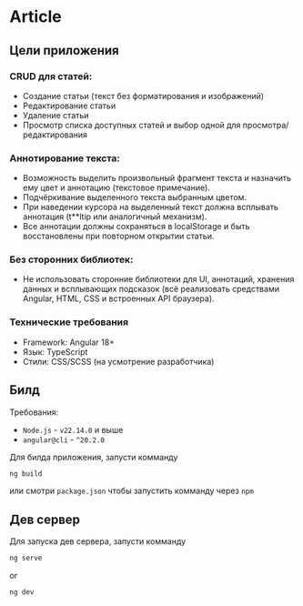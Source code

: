# Article

## Цели приложения

### CRUD для статей:

- Создание статьи (текст без форматирования и изображений)
- Редактирование статьи
- Удаление статьи
- Просмотр списка доступных статей и выбор одной для просмотра/редактирования

### Аннотирование текста:

- Возможность выделить произвольный фрагмент текста и назначить ему цвет и аннотацию (текстовое примечание).
- Подчёркивание выделенного текста выбранным цветом.
- При наведении курсора на выделенный текст должна всплывать аннотация (t\*\*ltip или аналогичный механизм).
- Все аннотации должны сохраняться в localStorage и быть восстановлены при повторном открытии статьи.

### Без сторонних библиотек:

- Не использовать сторонние библиотеки для UI, аннотаций, хранения данных и всплывающих подсказок (всё реализовать средствами Angular, HTML, CSS и встроенных API браузера).

### Технические требования

- Framework: Angular 18+
- Язык: TypeScript
- Стили: CSS/SCSS (на усмотрение разработчика)

## Билд

Требования:

- `Node.js` - `v22.14.0` и выше
- `angular@cli` - `^20.2.0`

Для билда приложения, запусти комманду

```bash
ng build
```

или смотри `package.json` чтобы запустить комманду через `npm`

## Дев сервер

Для запуска дев сервера, запусти комманду

```bash
ng serve
```

or

```bash
ng dev
```
